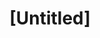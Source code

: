 ---
pid: PT13
title: "[Untitled]"
location_transcription: 
zipcode: '19124'
outside_phl: 
neighborhood: Juniata,Frankford,Feltonville
age: '12'
age_range: 6-13
instagram: 
image_file_name: PT_13.jpg
proposal_transcription: Image of the sun
topic: Environment
topic_summary: '0'
type: Other No Form
keywords_other: 
credit: Jose
image_labels: 
twitter: 
facebook: 
permalink: "/monuments/pt13/"
layout: item-page
---
